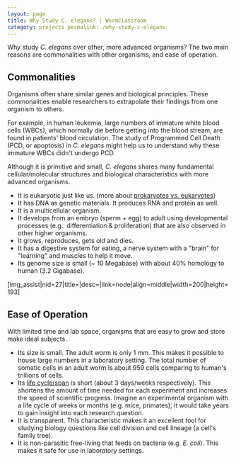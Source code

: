 ```yaml
---
layout: page
title: Why Study C. elegans? | WormClassroom
category: projects permalink: /why-study-c-elegans
---
```

Why study *C. elegans* over other, more advanced organisms? The two main
reasons are commonalities with other organisms, and ease of operation.

**Commonalities**
-----------------

Organisms often share similar genes and biological principles. These
commonalities enable researchers to extrapolate their findings from one
organism to others.

For example, in human leukemia, large numbers of immature white blood
cells (WBCs), which normally die before getting into the blood stream,
are found in patients' blood circulation. The study of Programmed Cell
Death (PCD, or apoptosis) in *C. elegans* might help us to understand
why these immature WBCs didn't undergo PCD.

Although it is primitive and small, *C. elegans* shares many fundamental
cellular/molecular structures and biological characteristics with more
advanced organisms.

-   It is eukaryotic just like us. (more about [prokaryotes vs.
    eukaryotes](http://www.wiley.com/legacy/college/boyer/0470003790/animations/cell_structure/cell_structure.htm))
-   It has DNA as genetic materials. It produces RNA and protein as
    well.
-   It is a multicellular organism.
-   It develops from an embryo (sperm + egg) to adult using
    developmental processes (e.g.: differentiation & proliferation) that
    are also observed in other higher organisms.
-   It grows, reproduces, gets old and dies.
-   It has a digestive system for eating, a nerve system with a "brain"
    for "learning" and muscles to help it move.
-   Its genome size is small (\~ 10 Megabase) with about 40% homology to
    human (3.2 Gigabase).

\[img\_assist|nid=27|title=|desc=|link=node|align=middle|width=200|height=193\]

**Ease of Operation**
---------------------

With limited time and lab space, organisms that are easy to grow and
store make ideal subjects.

-   Its size is small. The adult worm is only 1 mm. This makes it
    possible to house large numbers in a laboratory setting. The total
    number of somatic cells in an adult worm is about 959 cells
    comparing to human's trillions of cells.
-   Its [life
    cycle/span](/image/c-elegans-life-cycle "C. elegans Life Cycle") is
    short (about 3 days/weeks respectively). This shortens the amount of
    time needed for each experiment and increases the speed of
    scientific progress. Imagine an experimental organism with a life
    cycle of weeks or months (e.g. mice, primates); it would take years
    to gain insight into each research question.
-   It is transparent. This characteristic makes it an excellent tool
    for studying biology questions like cell division and cell lineage
    (a cell's family tree).
-   It is non-parasitic free-living that feeds on bacteria (e.g. *E.
    coli*). This makes it safe for use in laboratory settings.

